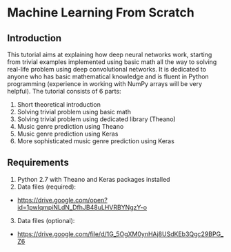 # Machine Learning From Scratch

## Introduction

This tutorial aims at explaining how deep neural networks work, starting from trivial examples
implemented using basic math all the way to solving real-life problem using deep convolutional networks.
It is dedicated to anyone who has basic mathematical knowledge and is fluent in Python
programming (experience in working with NumPy arrays will be very helpful).
The tutorial consists of 6 parts:

1. Short theoretical introduction
2. Solving trivial problem using basic math
3. Solving trivial problem using dedicated library (Theano)
4. Music genre prediction using Theano
5. Music genre prediction using Keras
6. More sophisticated music genre prediction using Keras

## Requirements

1. Python 2.7 with Theano and Keras packages installed
2. Data files (required):
* https://drive.google.com/open?id=1pwIqmpiNLdN_DfhJB48uLHVRBYNgzY-o
3. Data files (optional):
* https://drive.google.com/file/d/1G_5OgXM0ynHAj8USdKEb3Qgc29BPG_Z6